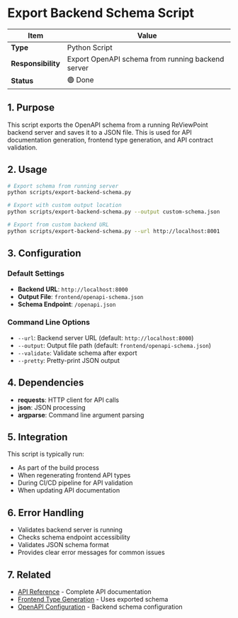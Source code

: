 # Export Backend Schema Script

| Item               | Value                                             |
| ------------------ | ------------------------------------------------- |
| **Type**           | Python Script                                     |
| **Responsibility** | Export OpenAPI schema from running backend server |
| **Status**         | 🟢 Done                                           |

## 1. Purpose

This script exports the OpenAPI schema from a running ReViewPoint backend server and saves it to a JSON file. This is used for API documentation generation, frontend type generation, and API contract validation.

## 2. Usage

```bash
# Export schema from running server
python scripts/export-backend-schema.py

# Export with custom output location
python scripts/export-backend-schema.py --output custom-schema.json

# Export from custom backend URL
python scripts/export-backend-schema.py --url http://localhost:8001
```

## 3. Configuration

### Default Settings

- **Backend URL**: `http://localhost:8000`
- **Output File**: `frontend/openapi-schema.json`
- **Schema Endpoint**: `/openapi.json`

### Command Line Options

- `--url`: Backend server URL (default: `http://localhost:8000`)
- `--output`: Output file path (default: `frontend/openapi-schema.json`)
- `--validate`: Validate schema after export
- `--pretty`: Pretty-print JSON output

## 4. Dependencies

- **requests**: HTTP client for API calls
- **json**: JSON processing
- **argparse**: Command line argument parsing

## 5. Integration

This script is typically run:

- As part of the build process
- When regenerating frontend API types
- During CI/CD pipeline for API validation
- When updating API documentation

## 6. Error Handling

- Validates backend server is running
- Checks schema endpoint accessibility
- Validates JSON schema format
- Provides clear error messages for common issues

## 7. Related

- [API Reference](../content/api-reference.md) - Complete API documentation
- [Frontend Type Generation](../frontend/scripts/generate-types-simple.js) - Uses exported schema
- [OpenAPI Configuration](../content/backend/src/core/openapi.py.md) - Backend schema configuration
